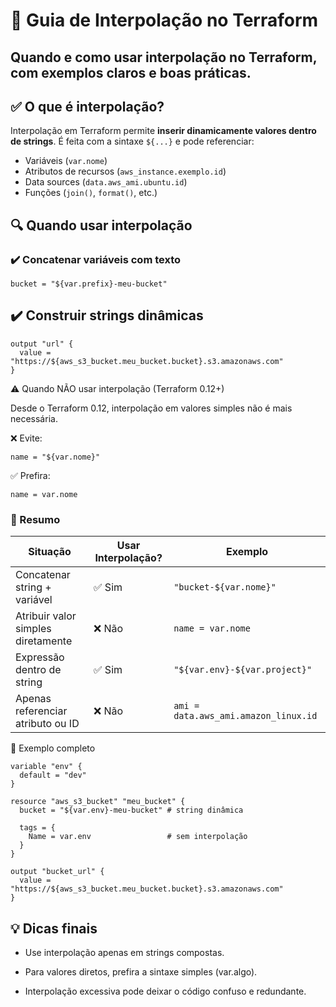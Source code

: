 # 🧩 Guia de Interpolação no Terraform

## Quando e como usar interpolação no Terraform, com exemplos claros e boas práticas.

## ✅ O que é interpolação?

Interpolação em Terraform permite **inserir dinamicamente valores dentro de strings**. É feita com a sintaxe `${...}` e pode referenciar:

- Variáveis (`var.nome`)
- Atributos de recursos (`aws_instance.exemplo.id`)
- Data sources (`data.aws_ami.ubuntu.id`)
- Funções (`join()`, `format()`, etc.)

## 🔍 Quando usar interpolação

### ✔️ Concatenar variáveis com texto

```hcl
bucket = "${var.prefix}-meu-bucket"
```

## ✔️ Construir strings dinâmicas

```hcl
output "url" {
  value = "https://${aws_s3_bucket.meu_bucket.bucket}.s3.amazonaws.com"
}
```

⚠️ Quando NÃO usar interpolação (Terraform 0.12+)

Desde o Terraform 0.12, interpolação em valores simples não é mais necessária.

❌ Evite:

```hcl
name = "${var.nome}"
```

✅ Prefira:

```hcl
name = var.nome
```

### 📌 Resumo

| Situação                           | Usar Interpolação? | Exemplo                              |
| ---------------------------------- | ------------------ | ------------------------------------ |
| Concatenar string + variável       | ✅ Sim             | `"bucket-${var.nome}"`               |
| Atribuir valor simples diretamente | ❌ Não             | `name = var.nome`                    |
| Expressão dentro de string         | ✅ Sim             | `"${var.env}-${var.project}"`        |
| Apenas referenciar atributo ou ID  | ❌ Não             | `ami = data.aws_ami.amazon_linux.id` |

🧪 Exemplo completo

```hcl
variable "env" {
  default = "dev"
}

resource "aws_s3_bucket" "meu_bucket" {
  bucket = "${var.env}-meu-bucket" # string dinâmica

  tags = {
    Name = var.env                 # sem interpolação
  }
}

output "bucket_url" {
  value = "https://${aws_s3_bucket.meu_bucket.bucket}.s3.amazonaws.com"
}
```

## 💡 Dicas finais

- Use interpolação apenas em strings compostas.

- Para valores diretos, prefira a sintaxe simples (var.algo).

- Interpolação excessiva pode deixar o código confuso e redundante.
